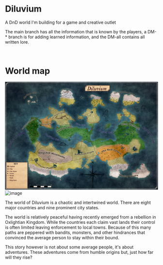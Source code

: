 # Diluvium

<p>A DnD world I'm building for a game and creative outlet</p>

<p>The main branch has all the information that is known by the players, a DM-* branch is for adding learned information, and the DM-all contains all written lore.</p><br>

# World map

![image](https://github.com/Mdstemm/Diluvium/blob/main/Image%20storage/map-landmass-biomes-citys-paths.jpeg)
![image](https://github.com/Mdstemm/Diluvium/blob/main/Image%20storage/teritory-map.png)

<p>The world of Diluvium is a chaotic and intertwined world. There are eight major countries and nine prominent city states.
</p>
<p>
The world is relatively peaceful having recently emerged from a rebellion in Oxlightian Kingdom. While the countries each claim vast lands their control is often limited leaving enforcement to local towns. Because of this many paths are peppered with bandits, monsters, and other hindrances that convinced the average person to stay within their bound. 
</p>
<p>This story however is not about some average people, it's about adventures. These adventures come from humble origins but, just how far will they rise?</p>
